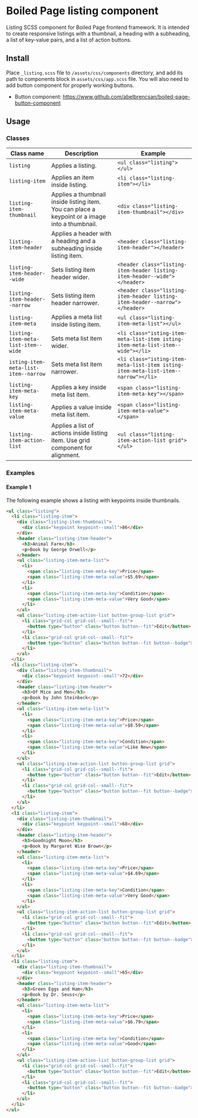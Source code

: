 # Boiled Page listing component

Listing SCSS component for Boiled Page frontend framework. It is intended to create responsive listings with a thumbnail, a heading with a subheading, a list of key-value pairs, and a list of action buttons.

## Install

Place `_listing.scss` file to `/assets/css/components` directory, and add its path to components block in `assets/css/app.scss` file. You will also need to add button component for properly working buttons.

- Button component: <https://www.github.com/abelbrencsan/boiled-page-button-component>

## Usage

### Classes

Class name | Description | Example
---------- | ----------- | -------
`listing` | Applies a listing. | `<ul class="listing"></ul>`
`listing-item` | Applies an item inside listing. | `<li class="listing-item"></li>`
`listing-item-thumbnail` | Applies a thumbnail inside listing item. You can place a keypoint or a image into a thumbnail. | `<div class="listing-item-thumbnail"></div>`
`listing-item-header` | Applies a header with a heading and a subheading inside listing item. | `<header class="listing-item-header"></header>`
`listing-item-header--wide` | Sets listing item header wider. | `<header class="listing-item-header listing-item-header--wide"></header>`
`listing-item-header--narrow` | Sets listing item header narrower. | `<header class="listing-item-header listing-item-header--narrow"></header>`
`listing-item-meta` | Applies a meta list inside listing item. | `<ul class="listing-item-meta-list"></ul>`
`listing-item-meta-list-item--wide` | Sets meta list item wider. | `<li class="isting-item-meta-list-item isting-item-meta-list-item--wide"></li>`
`isting-item-meta-list-item--narrow` | Sets meta list item narrower. | `<li class="isting-item-meta-list-item isting-item-meta-list-item--narrow"></li>`
`listing-item-meta-key` | Applies a key inside meta list item. | `<span class="listing-item-meta-key"></span>`
`listing-item-meta-value` | Applies a value inside meta list item. | `<span class="listing-item-meta-value"></span>`
`listing-item-action-list` | Applies a list of actions inside listing item. Use grid component for alignment. | `<ul class="listing-item-action-list grid"></ul>`

### Examples

#### Example 1

The following example shows a listing with keypoints inside thumbnails.

```html
<ul class="listing">
  <li class="listing-item">
    <div class="listing-item-thumbnail">
      <div class="keypoint keypoint--small">86</div>
    </div>
    <header class="listing-item-header">
      <h3>Animal Farm</h3>
      <p>Book by George Orwell</p>
    </header>
    <ul class="listing-item-meta-list">
      <li>
        <span class="listing-item-meta-key">Price</span>
        <span class="listing-item-meta-value">$5.69</span>
      </li>
      <li>
        <span class="listing-item-meta-key">Condition</span>
        <span class="listing-item-meta-value">Very Good</span>
      </li>
    </ul>
    <ul class="listing-item-action-list button-group-list grid">
      <li class="grid-col grid-col--small--fit">
        <button type="button" class="button button--fit">Edit</button>
      </li>
      <li class="grid-col grid-col--small--fit">
        <button type="button" class="button button--fit button--badge">Delete</button>
      </li>
    </ul>
  </li>
  <li class="listing-item">
    <div class="listing-item-thumbnail">
      <div class="keypoint keypoint--small">72</div>
    </div>
    <header class="listing-item-header">
      <h3>Of Mice and Men</h3>
      <p>Book by John Steinbeck</p>
    </header>
    <ul class="listing-item-meta-list">
      <li>
        <span class="listing-item-meta-key">Price</span>
        <span class="listing-item-meta-value">$8.59</span>
      </li>
      <li>
        <span class="listing-item-meta-key">Condition</span>
        <span class="listing-item-meta-value">Like New</span>
      </li>
    </ul>
    <ul class="listing-item-action-list button-group-list grid">
      <li class="grid-col grid-col--small--fit">
        <button type="button" class="button button--fit">Edit</button>
      </li>
      <li class="grid-col grid-col--small--fit">
        <button type="button" class="button button--fit button--badge">Delete</button>
      </li>
    </ul>
  </li>
  <li class="listing-item">
    <div class="listing-item-thumbnail">
      <div class="keypoint keypoint--small">68</div>
    </div>
    <header class="listing-item-header">
      <h3>Goodnight Moon</h3>
      <p>Book by Margaret Wise Brown</p>
    </header>
    <ul class="listing-item-meta-list">
      <li>
        <span class="listing-item-meta-key">Price</span>
        <span class="listing-item-meta-value">$4.69</span>
      </li>
      <li>
        <span class="listing-item-meta-key">Condition</span>
        <span class="listing-item-meta-value">Very Good</span>
      </li>
    </ul>
    <ul class="listing-item-action-list button-group-list grid">
      <li class="grid-col grid-col--small--fit">
        <button type="button" class="button button--fit">Edit</button>
      </li>
      <li class="grid-col grid-col--small--fit">
        <button type="button" class="button button--fit button--badge">Delete</button>
      </li>
    </ul>
  </li>
  <li class="listing-item">
    <div class="listing-item-thumbnail">
      <div class="keypoint keypoint--small">65</div>
    </div>
    <header class="listing-item-header">
      <h3>Green Eggs and Ham</h3>
      <p>Book by Dr. Seuss</p>
    </header>
    <ul class="listing-item-meta-list">
      <li>
        <span class="listing-item-meta-key">Price</span>
        <span class="listing-item-meta-value">$6.79</span>
      </li>
      <li>
        <span class="listing-item-meta-key">Condition</span>
        <span class="listing-item-meta-value">Good</span>
      </li>
    </ul>
    <ul class="listing-item-action-list button-group-list grid">
      <li class="grid-col grid-col--small--fit">
        <button type="button" class="button button--fit">Edit</button>
      </li>
      <li class="grid-col grid-col--small--fit">
        <button type="button" class="button button--fit button--badge">Delete</button>
      </li>
    </ul>
  </li>
</ul>
```
